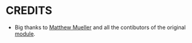 # CREDITS

* Big thanks to [Matthew Mueller](https://github.com/matthewmueller) and all the contibutors of the original [module](https://github.com/matthewmueller/x-ray).